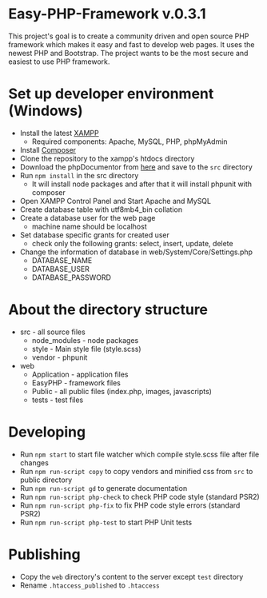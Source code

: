 # Easy-PHP-Framework v.0.3.1
This project's goal is to create a community driven and open source PHP framework which makes it easy and fast to develop web pages. It uses the newest PHP and Bootstrap. The project wants to be the most secure and easiest to use PHP framework.

# Set up developer environment (Windows)
- Install the latest [XAMPP](https://www.apachefriends.org/hu/index.html)
  - Required components: Apache, MySQL, PHP, phpMyAdmin
- Install [Composer](https://getcomposer.org/doc/00-intro.md#installation-windows)
- Clone the repository to the xampp's htdocs directory
- Download the phpDocumentor from [here](http://www.phpdoc.org/phpDocumentor.phar) and save to the ```src``` directory
- Run ```npm install``` in the src directory
  - It will install node packages and after that it will install phpunit with composer
- Open XAMPP Control Panel and Start Apache and MySQL
- Create database table with utf8mb4_bin collation
- Create a database user for the web page
  - machine name should be localhost
- Set database specific grants for created user
    - check only the following grants: select, insert, update, delete
- Change the information of database in web/System/Core/Settings.php
  - DATABASE_NAME
  - DATABASE_USER
  - DATABASE_PASSWORD
  
# About the directory structure
- src - all source files
  - node_modules - node packages
  - style - Main style file (style.scss)
  - vendor - phpunit
- web
  - Application - application files
  - EasyPHP - framework files
  - Public - all public files (index.php, images, javascripts)
  - tests - test files

# Developing
- Run ```npm start``` to start file watcher which compile style.scss file after file changes
- Run ```npm run-script copy``` to copy vendors and minified css from ```src``` to public directory
- Run ```npm run-script gd``` to generate documentation  
- Run ```npm run-script php-check``` to check PHP code style (standard PSR2)
- Run ```npm run-script php-fix``` to fix PHP code style errors (standard PSR2)
- Run ```npm run-script php-test``` to start PHP Unit tests

# Publishing
- Copy the ```web``` directory's content to the server except ```test``` directory
- Rename ```.htaccess_published``` to ```.htaccess```
